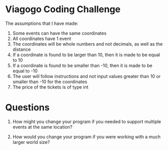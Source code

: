 # Viagogo Coding Challenge

The assumptions that I have made:
1. Some events can have the same coordinates
2. All coordinates have 1 event
3. The coordinates will be whole numbers and not decimals, as well as the distance
4. If a coordinate is found to be larger than 10, then it is made to be equal to 10
5. If a coordinate is found to be smaller than -10, then it is made to be equal to -10
6. The user will follow instructions and not input values greater than 10 or smaller than -10 for the coordinates
7. The price of the tickets is of type int

# Questions
1. How might you change your program if you needed to support multiple events at the
same location?


2. How would you change your program if you were working with a much larger world
size?

